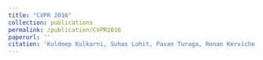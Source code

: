 ```yaml
---
title: "CVPR 2016"
collection: publications
permalink: /publication/CVPR2016
paperurl: ''
citation: 'Kuldeep Kulkarni, Suhas Lohit, Pavan Turaga, Ronan Kerviche and Amit Ashok (2016). &quot;ReconNet: Non-iterative Reconstruction of Images from Compressively Sensed Measurements&quot; <i>CVPR</i>.'[PDF](http://openaccess.thecvf.com/content_cvpr_2016/papers/Kulkarni_ReconNet_Non-Iterative_Reconstruction_CVPR_2016_paper.pdf)
---
```


